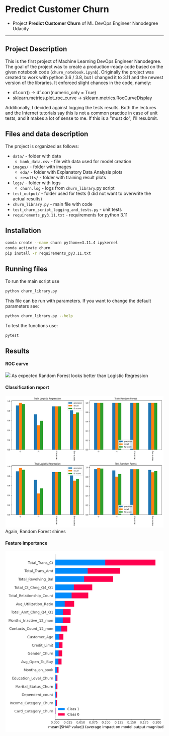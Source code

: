 # Predict Customer Churn

- Project **Predict Customer Churn** of ML DevOps Engineer Nanodegree Udacity
---

## Project Description
This is the first project of Machine Learning DevOps Engineer Nanodegree. 
The goal of the project was to create a production-ready code based on
the given notebook code (`churn_notebook.ipynb`). Originally the project
was created to work with python 3.6 / 3.8, but I changed it to 3.11 and the
newest version of the libraries. It enforced slight chances in the code, 
namely:
- df.corr() -> df.corr(numeric_only = True)
- sklearn.metrics.plot_roc_curve -> sklearn.metrics.RocCurveDisplay

Additionally, I decided against logging the tests results. Both the lectures
and the Internet tutorials say this is not a common practice in case of unit
tests, and it makes a lot of sense to me. If this is a "must do", I'll 
resubmit.


## Files and data description
The project is organized as follows:
- `data/` - folder with data
    - `bank_data.csv` - file with data used for model creation
- `images/` - folder with images
    - `eda/` - folder with Explanatory Data Analysis plots
    - `results/` - folder with training result plots
- `logs/` - folder with logs
    - `churn.log` - logs from `churn_library`.py script
- `test_output/` - folder used for tests (I did not want to overwrite the
actual results)
- `churn_library.py` - main file with code
- `test_churn_script_logging_and_tests.py` - unit tests
- `requirements_py3.11.txt` - requirements for python 3.11

## Installation
```bash
conda create --name churn python==3.11.4 ipykernel
conda activate churn
pip install -r requirements_py3.11.txt
```

## Running files
To run the main script use
```bash
python churn_library.py
```
This file can be run with parameters. If you want to change the default 
parameters see:
```bash
python churn_library.py --help
```
To test the functions use:
```bash
pytest
```

## Results
#### ROC curve
![](./images/results/ROC_curves.png)
As expected Random Forest looks better than Logistic Regression 
#### Classification report
![](./images/results/classification_report.png)
Again, Random Forest shines
#### Feature importance
![](./images/results/feature_importance.png)